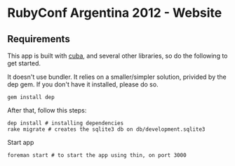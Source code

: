 # RubyConf Argentina 2012 - Website

## Requirements

This app is built with [cuba](http://cuba.is), and several other libraries, so do the following to get started.
    
It doesn't use bundler. It relies on a smaller/simpler solution, privided by the dep gem. If you don't have it installed, please do so. 

    gem install dep

After that, follow this steps:

    dep install # installing dependencies
    rake migrate # creates the sqlite3 db on db/development.sqlite3


Start app

    foreman start # to start the app using thin, on port 3000


